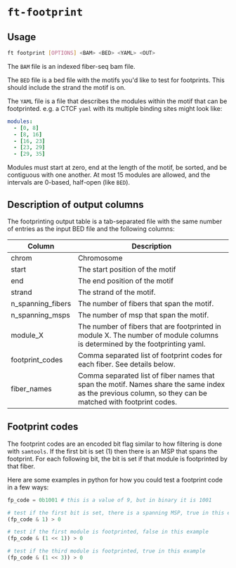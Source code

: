 # `ft-footprint`

## Usage
```bash
ft footprint [OPTIONS] <BAM> <BED> <YAML> <OUT>
```
The `BAM` file is an indexed fiber-seq bam file.

The `BED` file is a bed file with the motifs you'd like to test for footprints. This should include the strand the motif is on.

The `YAML` file is a file that describes the modules within the motif that can be footprinted. e.g. a CTCF `yaml` with its multiple binding sites might look like:
```yaml
modules:
  - [0, 8]
  - [8, 16]
  - [16, 23]
  - [23, 29]
  - [29, 35]
```
Modules must start at zero, end at the length of the motif, be sorted, and be contiguous with one another. At most 15 modules are allowed, and the intervals are 0-based, half-open (like `BED`).

## Description of output columns

The footprinting output table is a tab-separated file with the same number of entries as the input BED file and the following columns:


| Column               | Description                                                        |
| -------------------- | ------------------------------------------------------------------ |
| chrom                | Chromosome                                                         |
| start               | The start position of the motif                                 |
| end               | The end position of the motif                                 |
| strand               | The strand of the motif.                              |
| n_spanning_fibers      | The number of fibers that span the motif.            |
| n_spanning_msps | The number of msp that span the motif.                     |
| module_X | The number of fibers that are footprinted in module X. The number of module columns is determined by the footprinting yaml. |
| footprint_codes | Comma separated list of footprint codes for each fiber. See details below. |
| fiber_names | Comma separated list of fiber names that span the motif. Names share the same index as the previous column, so they can be matched with footprint codes. |

## Footprint codes
The footprint codes are an encoded bit flag similar to how filtering is done with `samtools`. If the first bit is set (1) then there is an MSP that spans the footprint. For each following bit, the bit is set if that module is footprinted by that fiber.

Here are some examples in python for how you could test a footprint code in a few ways:
```python
fp_code = 0b1001 # this is a value of 9, but in binary it is 1001

# test if the first bit is set, there is a spanning MSP, true in this example
(fp_code & 1) > 0

# test if the first module is footprinted, false in this example
(fp_code & (1 << 1)) > 0 

# test if the third module is footprinted, true in this example
(fp_code & (1 << 3)) > 0
```